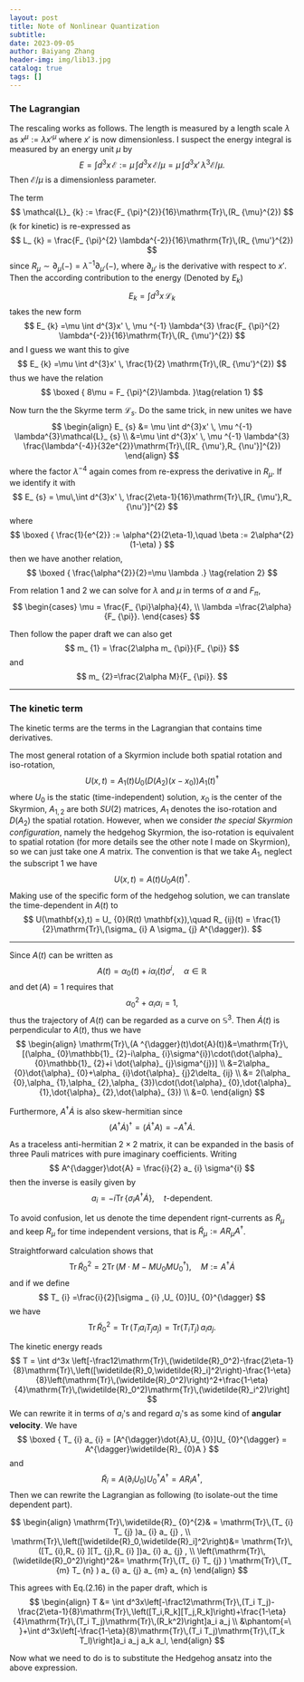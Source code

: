 ```yaml
---
layout: post
title: Note of Nonlinear Quantization
subtitle: 
date: 2023-09-05
author: Baiyang Zhang
header-img: img/lib13.jpg
catalog: true
tags: []
---
```


### The Lagrangian

The rescaling works as follows. The length is measured by a length scale $\lambda$ as $x^{\mu} := \lambda x'^{\mu}$ where $x'$ is now dimensionless. I suspect the energy integral is measured by an energy unit $\mu$ by 
$$
E = \int d^{3}x \,  \mathcal{E} := \mu\, \int d^{3}x \,  \mathcal{E} / \mu =\mu\, \int d^{3}x' \, \lambda^{3} \mathcal{E} / \mu.
$$
Then $\mathcal{E} / \mu$ is a dimensionless parameter. 

The term 
$$
\mathcal{L}_ {k} := \frac{F_ {\pi}^{2}}{16}\mathrm{Tr}\,(R_ {\mu}^{2})
$$
(k for kinetic) is re-expressed as
$$
L_ {k} = \frac{F_ {\pi}^{2} \lambda^{-2}}{16}\mathrm{Tr}\,(R_ {\mu'}^{2})
$$
since $R_ {\mu} \sim \partial_ {\mu}(-) = \lambda ^{-1}\partial_ {\mu'}(-)$, where $\partial_ {\mu'}$ is the derivative with respect to $x'$. Then the according contribution to the energy (Denoted by $E_ {k}$)
$$
E_ {k} = \int d^{3}x \,  \mathcal{L}_ {k}
$$
takes the new form
$$
E_ {k} =\mu \int d^{3}x' \, \mu ^{-1}  \lambda^{3} \frac{F_ {\pi}^{2} \lambda^{-2}}{16}\mathrm{Tr}\,(R_ {\mu'}^{2})
$$
and I guess we want this to give
$$
E_ {k} =\mu \int d^{3}x' \, \frac{1}{2} \mathrm{Tr}\,(R_ {\mu'}^{2})
$$
thus we have the relation
$$
\boxed { 
8\mu = F_ {\pi}^{2}\lambda.
}\tag{relation 1}
$$

Now turn the the Skyrme term $\mathcal{L}_ {s}$. Do the same trick, in new unites we have 
$$
\begin{align}
E_ {s} &= \mu \int d^{3}x' \,  \mu ^{-1} \lambda^{3}\mathcal{L}_ {s} \\
&=\mu \int d^{3}x' \,  \mu ^{-1} \lambda^{3} \frac{\lambda^{-4}}{32e^{2}}\mathrm{Tr}\,([R_ {\mu'},R_ {\nu'}]^{2})
\end{align}
$$
where the factor $\lambda^{-4}$ again comes from re-express the derivative in $R_ {\mu}$. If we identify it with
$$
E_ {s} = \mu\,\int d^{3}x' \, \frac{2\eta-1}{16}\mathrm{Tr}\,[R_ {\mu'},R_ {\nu'}]^{2}
$$
where 
$$
\boxed { 
\frac{1}{e^{2}} := \alpha^{2}(2\eta-1),\quad  \beta := 2\alpha^{2}(1-\eta)
}
$$
then we have another relation,
$$
\boxed { \frac{\alpha^{2}}{2}=\mu \lambda .}
\tag{relation 2}
$$

From relation 1 and 2 we can solve for $\lambda$ and $\mu$ in terms of $\alpha$ and $F_ {\pi}$, 
$$
\begin{cases}
\mu = \frac{F_ {\pi}\alpha}{4}, \\
\lambda =\frac{2\alpha}{F_ {\pi}}.
\end{cases}
$$

Then follow the paper draft we can also get 
$$
m_ {1} = \frac{2\alpha m_ {\pi}}{F_ {\pi}}
$$
and 
$$
m_ {2}=\frac{2\alpha M}{F_ {\pi}}.
$$

- - -

### The kinetic term

The kinetic terms are the terms in the Lagrangian that contains time derivatives.

The most general rotation of a Skyrmion include both spatial rotation and iso-rotation, 
$$
U(x,t) = A_ {1}(t) U_ {0}(D(A_ {2})(x-x_ {0})) A_ {1}(t)^{\dagger}
$$
where $U_ {0}$ is the static (time-independent) solution, $x_ {0}$ is the center of the Skyrmion, $A_ {1,2}$ are both $SU(2)$ matrices, $A_ {1}$ denotes the iso-rotation and $D(A_ {2})$ the spatial rotation. However, when we consider *the special Skyrmion configuration*, namely the hedgehog Skyrmion, the iso-rotation is equivalent to spatial rotation (for more details see the other note I made on Skyrmion), so we can just take one $A$ matrix. The convention is that we take $A_ {1}$, neglect the subscript $1$ we have
$$
U(x,t) = A(t)U_ {0}A(t)^{\dagger}.
$$
Making use of the specific form of the hedgehog solution, we can translate the time-dependent in $A(t)$ to 
$$
U(\mathbf{x},t) = U_ {0}(R(t) \mathbf{x}),\quad  R_ {ij}(t) = \frac{1}{2}\mathrm{Tr}\,(\sigma_ {i} A \sigma_ {j} A^{\dagger}).
$$

- - -

Since $A(t)$ can be written as 
$$
A(t) = \alpha_ {0}(t) + i\alpha_ {i}(t)\sigma^{i}, \quad  \alpha \in \mathbb{R}
$$
and $\det(A)=1$ requires that 
$$
\alpha_ {0}^{2}+\alpha_ {i}\alpha_ {i} = 1,
$$
thus the trajectory of $A(t)$ can be regarded as a curve on $\mathbb{S}^{3}$. Then $\dot{A}(t)$ is perpendicular to $A(t)$, thus we have 
$$
\begin{align}
\mathrm{Tr}\,(A ^{\dagger}(t)\dot{A}(t))&=\mathrm{Tr}\,[(\alpha_ {0}\mathbb{1}_ {2}-i\alpha_ {i}\sigma^{i})\cdot(\dot{\alpha}_ {0}\mathbb{1}_ {2}+i \dot{\alpha}_ {j}\sigma^{j})] \\
&=2\alpha_ {0}\dot{\alpha}_ {0}+\alpha_ {i}\dot{\alpha}_ {j}2\delta_ {ij} \\
&= 2(\alpha_ {0},\alpha_ {1},\alpha_ {2},\alpha_ {3})\cdot(\dot{\alpha}_ {0},\dot{\alpha}_ {1},\dot{\alpha}_ {2},\dot{\alpha}_ {3}) \\
&=0.
\end{align}
$$

Furthermore, $A^{\dagger}\dot{A}$ is also skew-hermitian since 
$$
(A^{\dagger}\dot{A})^{\dagger}=(\dot{A}^{\dagger} A) = -A^{\dagger}\dot{A}.
$$

As a traceless anti-hermitian $2\times 2$ matrix, it can be expanded in the basis of three Pauli matrices with pure imaginary coefficients. Writing
$$
A^{\dagger}\dot{A} = \frac{i}{2} a_ {i} \sigma^{i}
$$
then the inverse is easily given by 
$$
a_ {i} = -i \mathrm{Tr}\,\left\{ \sigma _ {i} A^{\dagger}\dot{A} \right\} ,\quad  t\text{-dependent.}
$$

To avoid confusion, let us denote the time dependent rignt-currents as $\widetilde{R}_ {\mu}$ and keep $R_ {\mu}$ for time independent versions, that is $\widetilde{R}_ {\mu}:= A R_ {\mu}A^{\dagger}$. 

Straightforward calculation shows that 
$$
\mathrm{Tr}\,\widetilde{R}_ {0}^{2}=2\mathrm{Tr}\,(M\cdot M-MU_ {0}MU_ {0}^{\dagger}),\quad  M:=A^{\dagger}\dot{A}
$$
and if we define 
$$
T_ {i} =\frac{i}{2}[\sigma _ {i} ,U_ {0}]U_ {0}^{\dagger}
$$
we have
$$
\mathrm{Tr}\,\widetilde{R}_ {0}^{2}=\mathrm{Tr}\,(T_ {i} a_ {i} T_ {j} a_ {j} ) = \mathrm{Tr}(T_ {i} T_ {j} ) \,a_ {i} a_ {j} .
$$

The kinetic energy reads
$$
T = \int d^3x \left[-\frac12\mathrm{Tr}\,(\widetilde{R}_0^2)-\frac{2\eta-1}{8}\mathrm{Tr}\,\left([\widetilde{R}_0,\widetilde{R}_i]^2\right)-\frac{1-\eta}{8}\left(\mathrm{Tr}\,(\widetilde{R}_0^2)\right)^2+\frac{1-\eta}{4}\mathrm{Tr}\,(\widetilde{R}_0^2)\mathrm{Tr}\,(\widetilde{R}_i^2)\right]
$$
We can rewrite it in terms of $a_ {i}$'s and regard $a_ {i}$'s as some kind of **angular velocity**.  We have
$$
\boxed {
T_ {i} a_ {i}  = [A^{\dagger}\dot{A},U_ {0}]U_ {0}^{\dagger} = A^{\dagger}\widetilde{R}_ {0}A
} 
$$
and
$$
\widetilde{R}_ {i}  = A (\partial_ {i}U_ {0})U_ {0}^{\dagger}A^{\dagger} = A R_ {i} A^{\dagger},
$$
Then we can rewrite the Lagrangian as following (to isolate-out the time dependent part).

$$
\begin{align}
 \mathrm{Tr}\,\widetilde{R}_ {0}^{2}& =  \mathrm{Tr}\,(T_ {i} T_ {j} )a_ {i} a_ {j} , \\
\mathrm{Tr}\,\left([\widetilde{R}_0,\widetilde{R}_i]^2\right)&= \mathrm{Tr}\,([T_ {i},R_ {i} ][T_ {j},R_ {i} ])a_ {i} a_ {j} , \\
\left(\mathrm{Tr}\,(\widetilde{R}_0^2)\right)^2&= \mathrm{Tr}\,(T_ {i} T_ {j} ) \mathrm{Tr}\,(T_ {m} T_ {n} ) a_ {i} a_ {j} a_ {m} a_ {n}
\end{align}
$$

This agrees with Eq.(2.16) in the paper draft, which is 
$$
\begin{align}
T &= \int d^3x\left[-\frac12\mathrm{Tr}\,(T_i T_j)-\frac{2\eta-1}{8}\mathrm{Tr}\,\left([T_i,R_k][T_j,R_k]\right)+\frac{1-\eta}{4}\mathrm{Tr}\,(T_i T_j)\mathrm{Tr}\,(R_k^2)\right]a_i a_j \\
&\phantom{=\ }+\int d^3x\left[-\frac{1-\eta}{8}\mathrm{Tr}\,(T_i T_j)\mathrm{Tr}\,(T_k T_l)\right]a_i a_j a_k a_l,
\end{align}
$$

Now what we need to do is to substitute the Hedgehog ansatz into the above expression. 